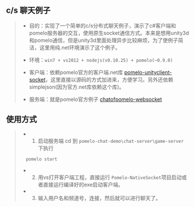 ## c/s 聊天例子

> + 目的：实现了一个简单的c/s分布式聊天例子，演示了c#客户端和pomelo服务器的交互，使用原生socket通信方式。本来是想用unity3d和pomelo通信，但是unity3d里面处理异步比较麻烦，为了使例子简洁，这里用纯.net环境演示了这个例子。
> 
> + 环境：`win7 + vs2012 + nodejs(v0.10.25) + pomelo(~0.9.0)`
> 
> + 客户端：依赖pomelo官方的客户端.net库 [pomelo-unityclient-socket](https://github.com/NetEase/pomelo-unityclient-socket/)，这里直接以源码的方式加进来，方便学习。另外还依赖simplejson(因为官方.net库依赖这个库)。
>
> + 服务端：就是pomelo官方例子 [chatofpomelo-websocket](https://github.com/NetEase/chatofpomelo-websocket)

## 使用方式

> * 1. 启动服务端 cd 到 `pomelo-chat-demo\chat-server\game-server` 下执行
> ``` bash
>   pomelo start
> ```
> * 2. 用vs打开客户端工程，直接运行 `Pomelo-NativeSocket`项目启动或者直接运行编译好的exe启动客户端。
> * 3. 输入用户名和频道号，连接，然后就可以进行聊天了。
